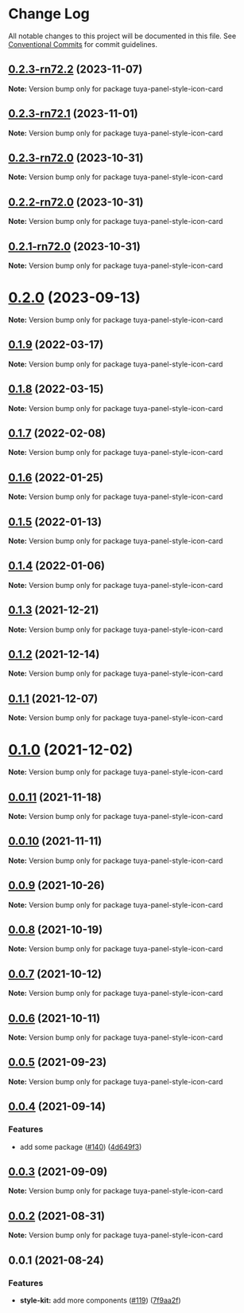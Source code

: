 # Change Log

All notable changes to this project will be documented in this file.
See [Conventional Commits](https://conventionalcommits.org) for commit guidelines.

## [0.2.3-rn72.2](https://github.com/tuya/tuya-panel-kit/compare/tuya-panel-style-icon-card@0.2.3-rn72.1...tuya-panel-style-icon-card@0.2.3-rn72.2) (2023-11-07)

**Note:** Version bump only for package tuya-panel-style-icon-card





## [0.2.3-rn72.1](https://github.com/tuya/tuya-panel-kit/compare/tuya-panel-style-icon-card@0.2.3-rn72.0...tuya-panel-style-icon-card@0.2.3-rn72.1) (2023-11-01)

**Note:** Version bump only for package tuya-panel-style-icon-card





## [0.2.3-rn72.0](https://github.com/tuya/tuya-panel-kit/compare/tuya-panel-style-icon-card@0.2.2-rn72.0...tuya-panel-style-icon-card@0.2.3-rn72.0) (2023-10-31)

**Note:** Version bump only for package tuya-panel-style-icon-card





## [0.2.2-rn72.0](https://github.com/tuya/tuya-panel-kit/compare/tuya-panel-style-icon-card@0.2.1-rn72.0...tuya-panel-style-icon-card@0.2.2-rn72.0) (2023-10-31)

**Note:** Version bump only for package tuya-panel-style-icon-card





## [0.2.1-rn72.0](https://github.com/tuya/tuya-panel-kit/compare/tuya-panel-style-icon-card@0.2.0...tuya-panel-style-icon-card@0.2.1-rn72.0) (2023-10-31)

**Note:** Version bump only for package tuya-panel-style-icon-card





# [0.2.0](https://github.com/tuya/tuya-panel-kit/compare/tuya-panel-style-icon-card@0.1.9...tuya-panel-style-icon-card@0.2.0) (2023-09-13)

**Note:** Version bump only for package tuya-panel-style-icon-card





## [0.1.9](https://github.com/tuya/tuya-panel-kit/compare/tuya-panel-style-icon-card@0.1.8...tuya-panel-style-icon-card@0.1.9) (2022-03-17)

**Note:** Version bump only for package tuya-panel-style-icon-card





## [0.1.8](https://github.com/tuya/tuya-panel-kit/compare/tuya-panel-style-icon-card@0.1.7...tuya-panel-style-icon-card@0.1.8) (2022-03-15)

**Note:** Version bump only for package tuya-panel-style-icon-card





## [0.1.7](https://github.com/tuya/tuya-panel-kit/compare/tuya-panel-style-icon-card@0.1.6...tuya-panel-style-icon-card@0.1.7) (2022-02-08)

**Note:** Version bump only for package tuya-panel-style-icon-card





## [0.1.6](https://github.com/tuya/tuya-panel-kit/compare/tuya-panel-style-icon-card@0.1.5...tuya-panel-style-icon-card@0.1.6) (2022-01-25)

**Note:** Version bump only for package tuya-panel-style-icon-card





## [0.1.5](https://github.com/tuya/tuya-panel-kit/compare/tuya-panel-style-icon-card@0.1.4...tuya-panel-style-icon-card@0.1.5) (2022-01-13)

**Note:** Version bump only for package tuya-panel-style-icon-card





## [0.1.4](https://github.com/tuya/tuya-panel-kit/compare/tuya-panel-style-icon-card@0.1.3...tuya-panel-style-icon-card@0.1.4) (2022-01-06)

**Note:** Version bump only for package tuya-panel-style-icon-card





## [0.1.3](https://github.com/tuya/tuya-panel-kit/compare/tuya-panel-style-icon-card@0.1.2...tuya-panel-style-icon-card@0.1.3) (2021-12-21)

**Note:** Version bump only for package tuya-panel-style-icon-card





## [0.1.2](https://github.com/tuya/tuya-panel-kit/compare/tuya-panel-style-icon-card@0.1.1...tuya-panel-style-icon-card@0.1.2) (2021-12-14)

**Note:** Version bump only for package tuya-panel-style-icon-card





## [0.1.1](https://github.com/tuya/tuya-panel-kit/compare/tuya-panel-style-icon-card@0.0.11...tuya-panel-style-icon-card@0.1.1) (2021-12-07)

**Note:** Version bump only for package tuya-panel-style-icon-card





# [0.1.0](https://github.com/tuya/tuya-panel-kit/compare/tuya-panel-style-icon-card@0.0.11...tuya-panel-style-icon-card@0.1.0) (2021-12-02)

**Note:** Version bump only for package tuya-panel-style-icon-card





## [0.0.11](https://github.com/tuya/tuya-panel-kit/compare/tuya-panel-style-icon-card@0.0.10...tuya-panel-style-icon-card@0.0.11) (2021-11-18)

**Note:** Version bump only for package tuya-panel-style-icon-card





## [0.0.10](https://github.com/tuya/tuya-panel-kit/compare/tuya-panel-style-icon-card@0.0.9...tuya-panel-style-icon-card@0.0.10) (2021-11-11)

**Note:** Version bump only for package tuya-panel-style-icon-card





## [0.0.9](https://github.com/tuya/tuya-panel-kit/compare/tuya-panel-style-icon-card@0.0.8...tuya-panel-style-icon-card@0.0.9) (2021-10-26)

**Note:** Version bump only for package tuya-panel-style-icon-card





## [0.0.8](https://github.com/tuya/tuya-panel-kit/compare/tuya-panel-style-icon-card@0.0.6...tuya-panel-style-icon-card@0.0.8) (2021-10-19)

**Note:** Version bump only for package tuya-panel-style-icon-card





## [0.0.7](https://github.com/tuya/tuya-panel-kit/compare/tuya-panel-style-icon-card@0.0.6...tuya-panel-style-icon-card@0.0.7) (2021-10-12)

**Note:** Version bump only for package tuya-panel-style-icon-card





## [0.0.6](https://github.com/tuya/tuya-panel-kit/compare/tuya-panel-style-icon-card@0.0.5...tuya-panel-style-icon-card@0.0.6) (2021-10-11)

**Note:** Version bump only for package tuya-panel-style-icon-card





## [0.0.5](https://github.com/tuya/tuya-panel-kit/compare/tuya-panel-style-icon-card@0.0.4...tuya-panel-style-icon-card@0.0.5) (2021-09-23)

**Note:** Version bump only for package tuya-panel-style-icon-card





## [0.0.4](https://github.com/tuya/tuya-panel-kit/compare/tuya-panel-style-icon-card@0.0.3...tuya-panel-style-icon-card@0.0.4) (2021-09-14)


### Features

* add some package ([#140](https://github.com/tuya/tuya-panel-kit/issues/140)) ([4d649f3](https://github.com/tuya/tuya-panel-kit/commit/4d649f3020ac96bc9aa16c0d27f925b13244317c))





## [0.0.3](https://github.com/tuya/tuya-panel-kit/compare/tuya-panel-style-icon-card@0.0.2...tuya-panel-style-icon-card@0.0.3) (2021-09-09)

**Note:** Version bump only for package tuya-panel-style-icon-card





## [0.0.2](https://github.com/tuya/tuya-panel-kit/compare/tuya-panel-style-icon-card@0.0.1...tuya-panel-style-icon-card@0.0.2) (2021-08-31)

**Note:** Version bump only for package tuya-panel-style-icon-card





## 0.0.1 (2021-08-24)


### Features

* **style-kit:** add more components ([#119](https://github.com/tuya/tuya-panel-kit/issues/119)) ([7f9aa2f](https://github.com/tuya/tuya-panel-kit/commit/7f9aa2fecf01c73760eeb88fcc09703ccef3afca))
